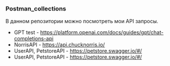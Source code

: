 ### Postman_collections
В данном репозитории можно посмотреть мои API запросы. 
- GPT test - https://platform.openai.com/docs/guides/gpt/chat-completions-api 
- NorrisAPI - https://api.chucknorris.io/ 
- UserAPI, PetstoreAPI - https://petstore.swagger.io/#/
- UserAPI, PetstoreAPI - https://petstore.swagger.io/#/

